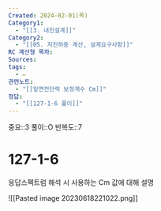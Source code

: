 ```yaml
---
Created: 2024-02-01(목)
Category1:
  - "[[3. 내진설계]]"
Category2:
  - "[[05. 지진하중 계산, 설계요구사항]]"
RC 계산형 목차: 
Sources: 
tags:
  - ✏️
관련노트:
  - "[[밑면전단력 보정계수 Cm]]"
정답:
  - "[[127-1-6 풀이]]"
---
```

중요::3
풀이::O
반복도::7

#  127-1-6

응답스펙트럼 해석 시 사용하는 Cm 값에 대해 설명

![[Pasted image 20230618221022.png]]